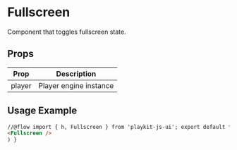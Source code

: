 # Fullscreen

Component that toggles fullscreen state.

## Props

| Prop   | Description            |
| ------ | ---------------------- |
| player | Player engine instance |

## Usage Example

```html
//@flow import { h, Fullscreen } from 'playkit-js-ui'; export default function customUIPreset(props: any) { return (
<Fullscreen />
) }
```
